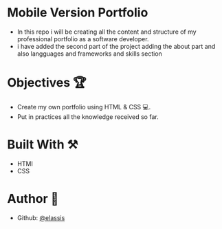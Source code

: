 # Mobile Version Portfolio
 * In this repo i will be creating all the content and structure of my professional portfolio as a software developer.
 * i have added the second part of the project adding the about part and also langguages and frameworks and skills section

# Objectives 🏆
 * Create my own portfolio using HTML & CSS 💻.
 * Put in practices all the knowledge received so far.

# Built With ⚒️
 * HTMl
 * CSS

# Author 📗
 * Github: [@elassis](https://github.com/elassis)
